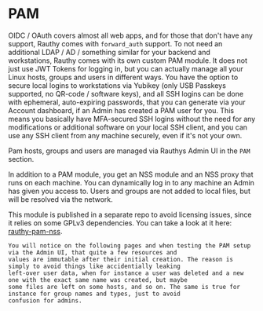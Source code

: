 # PAM

OIDC / OAuth covers almost all web apps, and for those that don't have any support, Rauthy comes with `forward_auth`
support. To not need an additional LDAP / AD / something similar for your backend and workstations, Rauthy comes with
its own custom PAM module. It does not just use JWT Tokens for logging in, but you can actually manage all your Linux
hosts, groups and users in different ways. You have the option to secure local logins to workstations via Yubikey
(only USB Passkeys supported, no QR-code / software keys), and all SSH logins can be done with ephemeral, auto-expiring
passwords, that you can generate via your Account dashboard, if an Admin has created a PAM user for you.
This means you basically have MFA-secured SSH logins without the need for any modifications or additional software on
your local SSH client, and you can use any SSH client from any machine securely, even if it's not your own.

Pam hosts, groups and users are managed via Rauthys Admin UI in the `PAM` section.

In addition to a PAM module, you get an NSS module and an NSS proxy that runs on each machine. You can dynamically
log in to any machine an Admin has given you access to. Users and groups are not added to local files, but will be
resolved via the network.

This module is published in a separate repo to avoid licensing issues, since it relies on some GPLv3 dependencies. You
can take a look at it here: [rauthy-pam-nss](https://github.com/sebadob/rauthy-pam-nss).

```admonish note
You will notice on the following pages and when testing the PAM setup via the Admin UI, that quite a few resources and
values are immutable after their initial creation. The reason is simply to avoid things like accidentially leaking
left-over user data, when for instance a user was deleted and a new one with the exact same name was created, but maybe
some files are left on some hosts, and so on. The same is true for instance for group names and types, just to avoid
confusion for admins.
```
